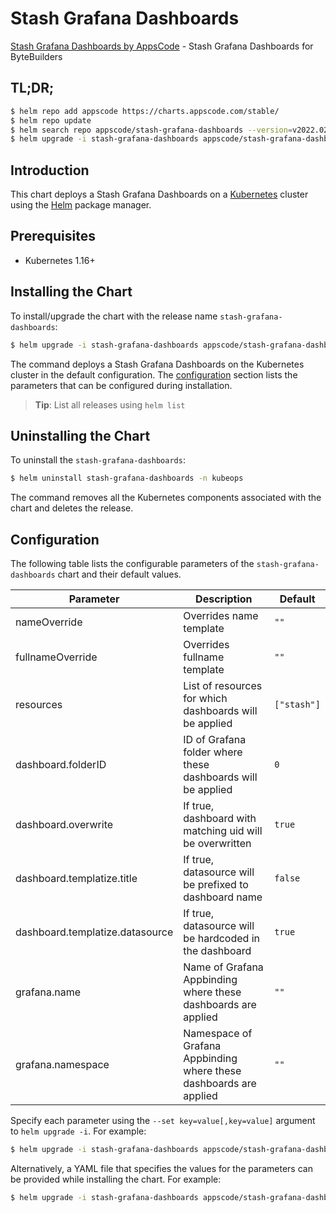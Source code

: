 # Stash Grafana Dashboards

[Stash Grafana Dashboards by AppsCode](https://github.com/stashed/installer) - Stash Grafana Dashboards for ByteBuilders

## TL;DR;

```bash
$ helm repo add appscode https://charts.appscode.com/stable/
$ helm repo update
$ helm search repo appscode/stash-grafana-dashboards --version=v2022.02.22
$ helm upgrade -i stash-grafana-dashboards appscode/stash-grafana-dashboards -n kubeops --create-namespace --version=v2022.02.22
```

## Introduction

This chart deploys a Stash Grafana Dashboards on a [Kubernetes](http://kubernetes.io) cluster using the [Helm](https://helm.sh) package manager.

## Prerequisites

- Kubernetes 1.16+

## Installing the Chart

To install/upgrade the chart with the release name `stash-grafana-dashboards`:

```bash
$ helm upgrade -i stash-grafana-dashboards appscode/stash-grafana-dashboards -n kubeops --create-namespace --version=v2022.02.22
```

The command deploys a Stash Grafana Dashboards on the Kubernetes cluster in the default configuration. The [configuration](#configuration) section lists the parameters that can be configured during installation.

> **Tip**: List all releases using `helm list`

## Uninstalling the Chart

To uninstall the `stash-grafana-dashboards`:

```bash
$ helm uninstall stash-grafana-dashboards -n kubeops
```

The command removes all the Kubernetes components associated with the chart and deletes the release.

## Configuration

The following table lists the configurable parameters of the `stash-grafana-dashboards` chart and their default values.

|            Parameter            |                            Description                             |        Default         |
|---------------------------------|--------------------------------------------------------------------|------------------------|
| nameOverride                    | Overrides name template                                            | <code>""</code>        |
| fullnameOverride                | Overrides fullname template                                        | <code>""</code>        |
| resources                       | List of resources for which dashboards will be applied             | <code>["stash"]</code> |
| dashboard.folderID              | ID of Grafana folder where these dashboards will be applied        | <code>0</code>         |
| dashboard.overwrite             | If true, dashboard with matching uid will be overwritten           | <code>true</code>      |
| dashboard.templatize.title      | If true, datasource will be prefixed to dashboard name             | <code>false</code>     |
| dashboard.templatize.datasource | If true, datasource will be hardcoded in the dashboard             | <code>true</code>      |
| grafana.name                    | Name of Grafana Appbinding where these dashboards are applied      | <code>""</code>        |
| grafana.namespace               | Namespace of Grafana Appbinding where these dashboards are applied | <code>""</code>        |


Specify each parameter using the `--set key=value[,key=value]` argument to `helm upgrade -i`. For example:

```bash
$ helm upgrade -i stash-grafana-dashboards appscode/stash-grafana-dashboards -n kubeops --create-namespace --version=v2022.02.22 --set resources=["stash"]
```

Alternatively, a YAML file that specifies the values for the parameters can be provided while
installing the chart. For example:

```bash
$ helm upgrade -i stash-grafana-dashboards appscode/stash-grafana-dashboards -n kubeops --create-namespace --version=v2022.02.22 --values values.yaml
```
